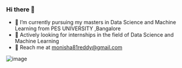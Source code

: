 ### Hi there 👋


- 🔭 I’m currently pursuing my masters in Data Science and Machine Learning from PES UNIVERSITY ,Bangalore
- 🌱 Actively looking for internships in the field of Data Science and Machine Learning
- 💬 Reach me at monisha81reddy@gmail.com


![image](https://user-images.githubusercontent.com/63378154/135087729-ef8c3bb1-32f1-4a20-aafd-43c7d0ae1b36.png)


